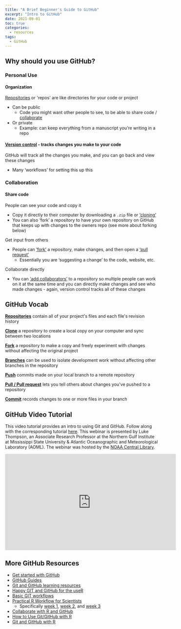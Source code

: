 ```yaml
---
title: "A Brief Beginner's Guide to GitHub"
excerpt: "Intro to GitHub"
date: 2021-09-01
toc: true
categories:
  - resources
tags:
  - GitHub
---
```

## Why should you use GitHub? 

### Personal Use

#### Organization

[Repositories](https://docs.github.com/en/github/creating-cloning-and-archiving-repositories/creating-a-repository-on-github/about-repositories) or 'repos' are like directories for your code or project 
- Can be public
  - Code you might want other people to see, to be able to share code / [collaborate]()
- Or private 
  - Example: can keep everything from a manuscript you’re writing in a repo

#### [Version control](https://git-scm.com/book/en/v2/Getting-Started-About-Version-Control) - tracks changes you make to your code 

GitHub will track all the changes you make, and you can go back and view these changes 
- Many ‘workflows’ for setting this up this 

### Collaboration

#### Share code

People can see your code and copy it 
- Copy it directly to their computer by downloading a `.zip` file or [‘cloning’](https://docs.github.com/en/github/creating-cloning-and-archiving-repositories/cloning-a-repository-from-github/cloning-a-repository)
- You can also ‘fork’ a repository to have your own repository on GitHub that keeps up with changes to the owners repo (see more about forking below) 

Get input from others 
- People can [‘fork’](https://docs.github.com/en/get-started/quickstart/fork-a-repo) a repository, make changes, and then open a [‘pull request’](https://docs.github.com/en/github/collaborating-with-pull-requests/proposing-changes-to-your-work-with-pull-requests/about-pull-requests)
  - Essentially you are ‘suggesting a change’ to the code, website, etc. 

Collaborate directly 
- You can [‘add collaborators’](https://docs.github.com/en/account-and-profile/setting-up-and-managing-your-github-user-account/managing-access-to-your-personal-repositories/inviting-collaborators-to-a-personal-repository) to a repository so multiple people can work on it at the same time and you can directly make changes and see who made changes - again, version control tracks all of these changes

## GitHub Vocab 

[**Repositories**](https://docs.github.com/en/github/creating-cloning-and-archiving-repositories/creating-a-repository-on-github/about-repositories) contain all of your project's files and each file's revision history

[**Clone**](https://docs.github.com/en/github/creating-cloning-and-archiving-repositories/cloning-a-repository-from-github/cloning-a-repository) a repository to create a local copy on your computer and sync between two locations 

[**Fork**](https://docs.github.com/en/get-started/quickstart/fork-a-repo) a repository to make a copy and freely experiment with changes without affecting the original project

[**Branches**](https://docs.github.com/en/github/collaborating-with-pull-requests/proposing-changes-to-your-work-with-pull-requests/about-branches) can be used to isolate development work without affecting other branches in the repository

[**Push**](https://docs.github.com/en/get-started/using-git/pushing-commits-to-a-remote-repository) commits made on your local branch to a remote repository

[**Pull / Pull request**](https://docs.github.com/en/github/collaborating-with-pull-requests/proposing-changes-to-your-work-with-pull-requests/about-pull-requests) lets you tell others about changes you've pushed to a repository

[**Commit**](https://docs.github.com/en/github/committing-changes-to-your-project/creating-and-editing-commits/about-commits) records changes to one or more files in your branch

## GitHub Video Tutorial

This video tutorial provides an intro to using Git and GitHub. Follow along with the corresponding tutorial [here](https://github.com/aomlomics/tutorials). This webinar is presented by Luke Thompson, an Associate Research Professor at the Northern Gulf Institute at Mississippi State University & Atlantic Oceanographic and Meteorological Laboratory (AOML). The webinar was hosted by the [NOAA Central Library](https://library.noaa.gov/). 

<iframe width="560" height="315" src="https://www.youtube.com/embed/LLWBv5nPQys" title="YouTube video player" frameborder="0" allow="accelerometer; autoplay; clipboard-write; encrypted-media; gyroscope; picture-in-picture" allowfullscreen></iframe>

## More GitHub Resources
- [Get started with GitHub](https://docs.github.com/en/get-started)
- [GitHub Guides](https://guides.github.com/)
- [Git and GitHub learning resources](https://docs.github.com/en/get-started/quickstart/git-and-github-learning-resources)
- [Happy GIT and GitHub for the useR](https://happygitwithr.com/)
- [Basic GIT workflows](https://noaa-fisheries-integrated-toolbox.github.io/resources/onboarding/version-control2/#basic-git-workflows)
- [Practical R Workflow for Scientists](https://rverse-tutorials.github.io/RWorkflow-NWFSC-2021/index.html)
  - Specifically [week 1](https://rverse-tutorials.github.io/RWorkflow-NWFSC-2021/week1.html), [week 2](https://rverse-tutorials.github.io/RWorkflow-NWFSC-2021/week2.html), and [week 3](https://rverse-tutorials.github.io/RWorkflow-NWFSC-2021/week3.html)
- [Collaborate with R and GitHub](https://noaa-iea.github.io/r3-train/collaborate.html)
- [How to Use Git/GitHub with R](https://rfortherestofus.com/2021/02/how-to-use-git-github-with-r/)
- [Git and GitHub with R](https://r-pkgs.org/git.html)
